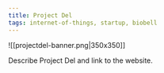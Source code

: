 ```yaml
---
title: Project Del
tags: internet-of-things, startup, biobell
---
```

![[projectdel-banner.png|350x350]]

Describe Project Del and link to the website.